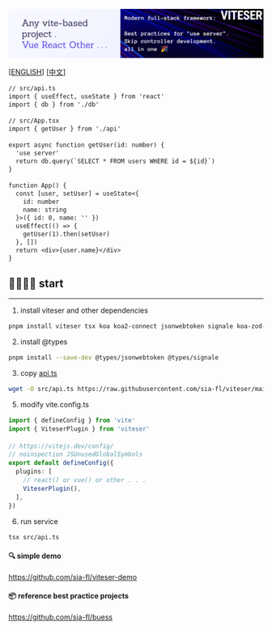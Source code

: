![banner.png](md/banner.png)

[[ENGLISH](README-en)] [[中文](README)]

```tsx
// src/api.ts
import { useEffect, useState } from 'react'
import { db } from './db'

// src/App.tsx
import { getUser } from './api'

export async function getUser(id: number) {
  'use server'
  return db.query(`SELECT * FROM users WHERE id = ${id}`)
}

function App() {
  const [user, setUser] = useState<{
    id: number
    name: string
  }>({ id: 0, name: '' })
  useEffect(() => {
    getUser(1).then(setUser)
  }, [])
  return <div>{user.name}</div>
}
```

## 🏃🏻‍♂️‍➡️ start

---

1. install viteser and other dependencies

```bash
pnpm install viteser tsx koa koa2-connect jsonwebtoken signale koa-zod-router http-proxy-middleware zod
```

2. install @types

```bash
pnpm install --save-dev @types/jsonwebtoken @types/signale
```

3. copy [api.ts](https://raw.githubusercontent.com/sia-fl/viteser/main/example/codes/api.ts)

```bash
wget -O src/api.ts https://raw.githubusercontent.com/sia-fl/viteser/main/example/codes/api.ts
```

5. modify vite.config.ts

```ts
import { defineConfig } from 'vite'
import { ViteserPlugin } from 'viteser'

// https://vitejs.dev/config/
// noinspection JSUnusedGlobalSymbols
export default defineConfig({
  plugins: [
    // react() or vue() or other . . .
    ViteserPlugin(),
  ],
})
```

6. run service

```bash
tsx src/api.ts
```

#### 🔍 simple demo

https://github.com/sia-fl/viteser-demo

#### 📦 reference best practice projects

https://github.com/sia-fl/buess

